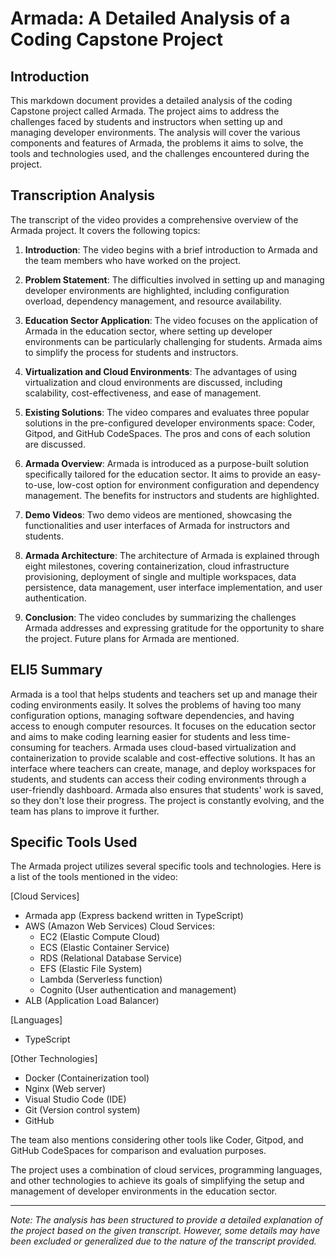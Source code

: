# Armada: A Detailed Analysis of a Coding Capstone Project

## Introduction

This markdown document provides a detailed analysis of the coding Capstone project called Armada. The project aims to address the challenges faced by students and instructors when setting up and managing developer environments. The analysis will cover the various components and features of Armada, the problems it aims to solve, the tools and technologies used, and the challenges encountered during the project.

## Transcription Analysis

The transcript of the video provides a comprehensive overview of the Armada project. It covers the following topics:

1. **Introduction**: The video begins with a brief introduction to Armada and the team members who have worked on the project.

2. **Problem Statement**: The difficulties involved in setting up and managing developer environments are highlighted, including configuration overload, dependency management, and resource availability.

3. **Education Sector Application**: The video focuses on the application of Armada in the education sector, where setting up developer environments can be particularly challenging for students. Armada aims to simplify the process for students and instructors.

4. **Virtualization and Cloud Environments**: The advantages of using virtualization and cloud environments are discussed, including scalability, cost-effectiveness, and ease of management.

5. **Existing Solutions**: The video compares and evaluates three popular solutions in the pre-configured developer environments space: Coder, Gitpod, and GitHub CodeSpaces. The pros and cons of each solution are discussed.

6. **Armada Overview**: Armada is introduced as a purpose-built solution specifically tailored for the education sector. It aims to provide an easy-to-use, low-cost option for environment configuration and dependency management. The benefits for instructors and students are highlighted.

7. **Demo Videos**: Two demo videos are mentioned, showcasing the functionalities and user interfaces of Armada for instructors and students.

8. **Armada Architecture**: The architecture of Armada is explained through eight milestones, covering containerization, cloud infrastructure provisioning, deployment of single and multiple workspaces, data persistence, data management, user interface implementation, and user authentication.

9. **Conclusion**: The video concludes by summarizing the challenges Armada addresses and expressing gratitude for the opportunity to share the project. Future plans for Armada are mentioned.

## ELI5 Summary

Armada is a tool that helps students and teachers set up and manage their coding environments easily. It solves the problems of having too many configuration options, managing software dependencies, and having access to enough computer resources. It focuses on the education sector and aims to make coding learning easier for students and less time-consuming for teachers. Armada uses cloud-based virtualization and containerization to provide scalable and cost-effective solutions. It has an interface where teachers can create, manage, and deploy workspaces for students, and students can access their coding environments through a user-friendly dashboard. Armada also ensures that students' work is saved, so they don't lose their progress. The project is constantly evolving, and the team has plans to improve it further.

## Specific Tools Used

The Armada project utilizes several specific tools and technologies. Here is a list of the tools mentioned in the video:

[Cloud Services]
- Armada app (Express backend written in TypeScript)
- AWS (Amazon Web Services) Cloud Services:
  - EC2 (Elastic Compute Cloud)
  - ECS (Elastic Container Service)
  - RDS (Relational Database Service)
  - EFS (Elastic File System)
  - Lambda (Serverless function)
  - Cognito (User authentication and management)
- ALB (Application Load Balancer)

[Languages]
- TypeScript

[Other Technologies]
- Docker (Containerization tool)
- Nginx (Web server)
- Visual Studio Code (IDE)
- Git (Version control system)
- GitHub

The team also mentions considering other tools like Coder, Gitpod, and GitHub CodeSpaces for comparison and evaluation purposes.

The project uses a combination of cloud services, programming languages, and other technologies to achieve its goals of simplifying the setup and management of developer environments in the education sector.

---

*Note: The analysis has been structured to provide a detailed explanation of the project based on the given transcript. However, some details may have been excluded or generalized due to the nature of the transcript provided.*